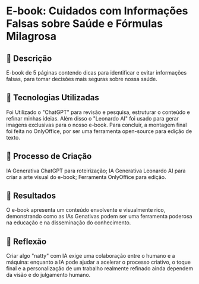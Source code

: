 # E-book: Cuidados com Informações Falsas sobre Saúde e Fórmulas Milagrosa

## 📒 Descrição
E-book de 5 páginas contendo dicas para identificar e evitar informações falsas, para tomar decisões mais seguras sobre nossa saúde.

## 🤖 Tecnologias Utilizadas
Foi Utilizado o "ChatGPT" para revisão e pesquisa, estruturar o conteúdo e refinar minhas ideias. Além disso o "Leonardo AI" foi usado para gerar imagens exclusivas para o nosso e-book. Para concluir, a montagem final foi feita no OnlyOffice, por ser uma ferramenta open-source para edição de texto.

## 🧐 Processo de Criação
IA Generativa ChatGPT para roteirização;
IA Generativa Leonardo AI para criar a arte visual do e-book;
Ferramenta OnlyOffice para edição.

## 🚀 Resultados
O e-book apresenta um conteúdo envolvente e visualmente rico, demonstrando como as IAs Genativas podem ser uma ferramenta poderosa na educação e na disseminação do conhecimento.

## 💭 Reflexão
Criar algo "natty" com IA exige uma colaboração entre o humano e a máquina: enquanto a IA pode ajudar a acelerar o processo criativo, o toque final e a personalização de um trabalho realmente refinado ainda dependem da visão e do julgamento humano.



